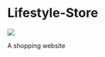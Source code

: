 # Lifestyle-Store

<img src="https://forthebadge.com/images/badges/built-with-love.svg"/>

A shopping website
